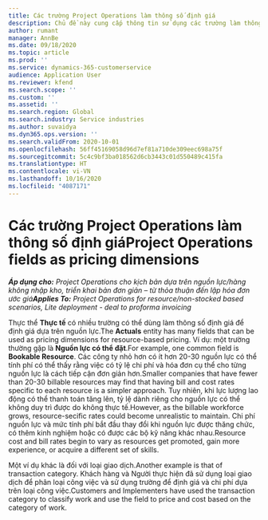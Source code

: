 ```yaml
---
title: Các trường Project Operations làm thông số định giá
description: Chủ đề này cung cấp thông tin sử dụng các trường làm thông số định giá trong Dynamics 365 Project Operations.
author: rumant
manager: AnnBe
ms.date: 09/18/2020
ms.topic: article
ms.prod: ''
ms.service: dynamics-365-customerservice
audience: Application User
ms.reviewer: kfend
ms.search.scope: ''
ms.custom: ''
ms.assetid: ''
ms.search.region: Global
ms.search.industry: Service industries
ms.author: suvaidya
ms.dyn365.ops.version: ''
ms.search.validFrom: 2020-10-01
ms.openlocfilehash: 56ff45169058d96d7ef81a710de309eec698a75f
ms.sourcegitcommit: 5c4c9bf3ba018562d6cb3443c01d550489c415fa
ms.translationtype: HT
ms.contentlocale: vi-VN
ms.lasthandoff: 10/16/2020
ms.locfileid: "4087171"
---
```

# <a name="project-operations-fields-as-pricing-dimensions"></a><span data-ttu-id="70e55-103">Các trường Project Operations làm thông số định giá</span><span class="sxs-lookup"><span data-stu-id="70e55-103">Project Operations fields as pricing dimensions</span></span>

<span data-ttu-id="70e55-104">_**Áp dụng cho:** Project Operations cho kịch bản dựa trên nguồn lực/hàng không nhập kho, triển khai bản đơn giản – từ thỏa thuận đến lập hóa đơn ước giá_</span><span class="sxs-lookup"><span data-stu-id="70e55-104">_**Applies To:** Project Operations for resource/non-stocked based scenarios, Lite deployment - deal to proforma invoicing_</span></span>

<span data-ttu-id="70e55-105">Thực thể **Thực tế** có nhiều trường có thể dùng làm thông số định giá để định giá dựa trên nguồn lực.</span><span class="sxs-lookup"><span data-stu-id="70e55-105">The **Actuals** entity has many fields that can be used as pricing dimensions for resource-based pricing.</span></span> <span data-ttu-id="70e55-106">Ví dụ: một trường thường gặp là **Nguồn lực có thể đặt**.</span><span class="sxs-lookup"><span data-stu-id="70e55-106">For example, one common field is **Bookable Resource**.</span></span> <span data-ttu-id="70e55-107">Các công ty nhỏ hơn có ít hơn 20-30 nguồn lực có thể tính phí có thể thấy rằng việc có tỷ lệ chi phí và hóa đơn cụ thể cho từng nguồn lực là cách tiếp cận đơn giản hơn.</span><span class="sxs-lookup"><span data-stu-id="70e55-107">Smaller companies that have fewer than 20-30 billable resources may find that having bill and cost rates specific to each resource is a simpler approach.</span></span> <span data-ttu-id="70e55-108">Tuy nhiên, khi lực lượng lao động có thể thanh toán tăng lên, tỷ lệ dành riêng cho nguồn lực có thể không duy trì được do không thực tế.</span><span class="sxs-lookup"><span data-stu-id="70e55-108">However, as the billable workforce grows, resource-secific rates could become unrealistic to maintain.</span></span> <span data-ttu-id="70e55-109">Chi phí nguồn lực và mức tính phí bắt đầu thay đổi khi nguồn lực được thăng chức, có thêm kinh nghiệm hoặc có được các bộ kỹ năng khác nhau.</span><span class="sxs-lookup"><span data-stu-id="70e55-109">Resource cost and bill rates begin to vary as resources get promoted, gain more experience, or acquire a different set of skills.</span></span> 

<span data-ttu-id="70e55-110">Một ví dụ khác là đối với loại giao dịch.</span><span class="sxs-lookup"><span data-stu-id="70e55-110">Another example is that of transaction category.</span></span> <span data-ttu-id="70e55-111">Khách hàng và Người thực hiện đã sử dụng loại giao dịch để phân loại công việc và sử dụng trường để định giá và chi phí dựa trên loại công việc.</span><span class="sxs-lookup"><span data-stu-id="70e55-111">Customers and Implementers have used the transaction category to classify work and use the field to price and cost based on the category of work.</span></span>
